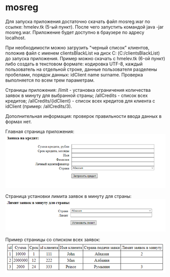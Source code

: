 # mosreg
Для запуска приложения достаточно скачать файл mosreg.war по ссылке: hmelev.tk (5-ый пункт).
После чего запустить командой java -jar mosreg.war.
Приложение будет доступно в браузере по адресу localhost.

При необходимости можно загрузить "черный список" клиентов, положив файл с именем clientsBlackList на диск С: (C:/clientsBlackList) до запуска приложения. Пример можно скачать с hmelev.tk (6-ой пункт) либо создать в текстовом формате: кодировка UTF-8, каждый пользователь на отдельной строке, данные пользователя разделены пробелами, порядок данных: idClient name surname. Проверка выполняется по всем трем параметрам.

Страницы приложения: /limit - установка ограничения количества заявок в минуту для выбранной страны; /allCredits - список всех кредитов; /allCredits/{idClient} - список всех кредитов для клиента с idClient (пример: /allCredits/3).

Дополнительная информация: проверок правильности ввода данных в формах нет.

Главная страница приложения:
![Image alt](https://github.com/Oragula/mosreg/blob/master/src/main/resources/main.png)

Страница установки лимита заявок в минуту для страны:
![Image alt](https://github.com/Oragula/mosreg/blob/master/src/main/resources/limit.png)

Пример страницы со списком всех заявок:
![Image alt](https://github.com/Oragula/mosreg/blob/master/src/main/resources/allCredits.png)

